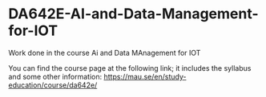 # DA642E-AI-and-Data-Management-for-IOT
Work done in the course Ai and Data MAnagement for IOT

You can find the course page at the following link; it includes the syllabus and some other information: [https://mau.se/en/study-education/course/da642e/ ](https://utbildningsinfo.mau.se/kurs/kursplan/DA642E/20251)

